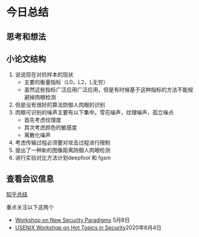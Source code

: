 # 今日总结
## 思考和想法
## 小论文结构
1. 说说现在对抗样本的现状
    - 主要的衡量指标（L0，L2，L无穷）
    - 虽然这些指标广泛应用广泛应用，但是有时候基于这种指标的方法不能规避掉肉眼检测
2. 但是没有很好的算法防御人肉眼的识别
3. 肉眼可识别的噪声主要有以下集中。雪花噪声，纹理噪声，孤立噪点
    - 首先考虑纹理度
    - 其次考虑颜色的敏感度
    - 离散化噪声
4. 考虑传输过程必须要对攻击过程进行限制
5. 提出了一种新的图像距离防御人肉眼检测
6. 进行实验对比方法计划deepfool 和 fgsm

## 查看会议信息

[知乎总结](https://zhuanlan.zhihu.com/p/27853093)

重点关注以下这两个
- [Workshop on New Security Paradigms](https://www.nspw.org/2020) 5月8日
- [USENIX Workshop on Hot Topics in Security](https://www.usenix.org/conference/hotsec20/call-for-participation)2020年6月4日



